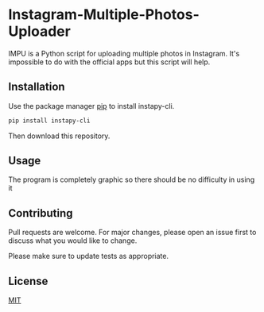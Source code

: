 # Instagram-Multiple-Photos-Uploader

IMPU is a Python script for uploading multiple photos in Instagram.
It's impossible to do with the official apps but this script will help.

## Installation

Use the package manager [pip](https://pip.pypa.io/en/stable/) to install instapy-cli.

```bash
pip install instapy-cli
```
Then download this repository.
## Usage
The program is completely graphic so there should be no difficulty in using it
## Contributing
Pull requests are welcome. For major changes, please open an issue first to discuss what you would like to change.

Please make sure to update tests as appropriate.

## License
[MIT](https://choosealicense.com/licenses/mit/)
